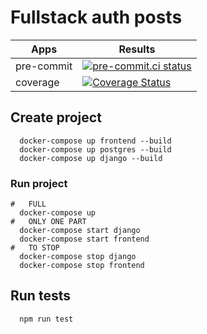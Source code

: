 <!-- markdownlint-disable MD033 MD022 MD001 MD041 -->
# Fullstack auth posts

| Apps       | Results                                                                                                                                                                                        |
| ---------- | ---------------------------------------------------------------------------------------------------------------------------------------------------------------------------------------------- |
| pre-commit | [![pre-commit.ci status](https://results.pre-commit.ci/badge/github/radthenone/fullstack-auth-posts/main.svg)](https://results.pre-commit.ci/latest/github/radthenone/fullstack-auth-posts/main) |
| coverage   | [![Coverage Status](https://coveralls.io/repos/github/radthenone/fullstack-auth-posts/badge.svg?branch=main)](https://coveralls.io/github/radthenone/fullstack-auth-posts?branch=main)           |


## Create project

```shell
  docker-compose up frontend --build
  docker-compose up postgres --build
  docker-compose up django --build
```

### Run project
```shell
#   FULL
  docker-compose up
#   ONLY ONE PART
  docker-compose start django
  docker-compose start frontend
#   TO STOP
  docker-compose stop django
  docker-compose stop frontend
```

## Run tests

```shell
  npm run test
```
